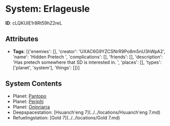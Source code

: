 # System: Erlageusle

**ID**: cLQKUIE1r8Rt59hZ2reL

## Attributes
- **Tags**: [{'enemies': [], 'creator': 'UXAC6G9YZCSNrR9Po8m5nU3hWpA2', 'name': 'Hidden Pretech ', 'complications': [], 'friends': [], 'description': 'Has pretech somewhere that SD is interested in. ', 'places': [], 'types': ['planet', 'system'], 'things': []}]

## System Contents
- Planet: [Pantopo](../../planets/Pantopo.md)
- Planet: [Periphi](../../planets/Periphi.md)
- Planet: [Oninriarra](../../planets/Oninriarra.md)
- Deepspacestation: [Hsuanch'eng 7](../../locations/Hsuanch'eng 7.md)
- Refuelingstation: [Gold 7](../../locations/Gold 7.md)

